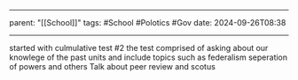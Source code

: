 
---
parent: "[[School]]"
tags:
	#School 
	#Polotics 
	#Gov 
date: 2024-09-26T08:38

---


started with culmulative test #2
	the test comprised of asking about our knowlege of the past units and include topics such as
		federalism
		seperation of powers and others
Talk about peer review and scotus

